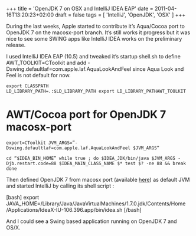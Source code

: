+++
title = 'OpenJDK 7 on OSX and IntelliJ IDEA EAP'
date = 2011-04-16T13:20:23+02:00
draft = false
tags = [ 'IntelliJ', 'OpenJDK', 'OSX'  ]
+++

During the last weeks, Apple started to contribute it’s Aqua/Cocoa port to OpenJDK 7 on the macosx-port branch. It’s still works it progress but it was nice to see some SWING apps like IntelliJ IDEA works on the preliminary release.

I used IntelliJ IDEA EAP (10.5) and tweaked it’s startup shell.sh to define AWT_TOOLKIT=CToolkit and add -Dswing.defaultlaf=com.apple.laf.AquaLookAndFeel since Aqua Look and Feel is not default for now.

```
export CLASSPATH
LD_LIBRARY_PATH=.:$LD_LIBRARY_PATH export LD_LIBRARY_PATHAWT_TOOLKIT
```
# AWT/Cocoa port for OpenJDK 7 macosx-port

```
export=CToolkit JVM_ARGS=”-Dswing.defaultlaf=com.apple.laf.AquaLookAndFeel $JVM_ARGS”

cd “$IDEA_BIN_HOME” while true ; do $IDEA_JDK/bin/java $JVM_ARGS -Djb.restart.code=88 $IDEA_MAIN_CLASS_NAME $* test $? -ne 88 && break done
```

Then defined OpenJDK 7 from macosx port (available [here](http://openjdk-osx-build.googlecode.com/files/OpenJDK-OSX-1.7-universal-20110416.dmg)) as default JVM and started IntelliJ by calling its shell script :

[bash] export JAVA_HOME=/Library/Java/JavaVirtualMachines/1.7.0.jdk/Contents/Home /Applications/IdeaX-IU-106.396.app/bin/idea.sh [/bash]

And I could see a Swing based application running on OpenJDK 7 and OS/X.

